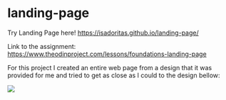 # landing-page

Try Landing Page here! 
https://isadoritas.github.io/landing-page/

Link to the assignment:
https://www.theodinproject.com/lessons/foundations-landing-page

For this project I created an entire web page from a design that it was provided for me and tried to get as close as I could to the design bellow:

<img src="./images/01.png">